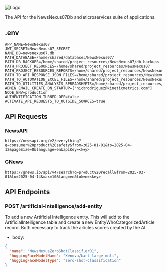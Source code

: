 ![Logo](./docs/images/logoAndNameRound.png)

The API for the NewsNexus07Db and microservices suite of applications.

## .env

```
APP_NAME=NewsNexus07
JWT_SECRET=NewsNexus07_SECRET
NAME_DB=newsnexus07.db
PATH_DATABASE=/home/shared/databases/NewsNexus07/
PATH_DB_BACKUPS=/home/shared/project_resources/NewsNexus07/db_backups
PATH_PROJECT_RESOURCES=/home/shared/project_resources/NewsNexus07
PATH_PROJECT_RESOURCES_REPORTS=/home/shared/project_resources/NewsNexus07/reports
PATH_TO_API_RESPONSE_JSON_FILES=/home/shared/project_resources/NewsNexus07/api_response_json_files
PATH_TO_AUTOMATION_EXCEL_FILES=/home/shared/project_resources/NewsNexus07/utilities/automation_excel_files
PATH_TO_UTILITIES_ANALYSIS_SPREADSHEETS=/home/shared/project_resources/NewsNexus07/utilities/analysis_spreadsheets
ADMIN_EMAIL_CREATE_ON_STARTUP=["nickrodriguez@kineticmetrics.com"]
NODE_ENV=production
AUTHENTIFICATION_TURNED_OFF=false
ACTIVATE_API_REQUESTS_TO_OUTSIDE_SOURCES=true
```

## API Requests

### NewsAPI

`https://newsapi.org/v2/everything?q=consumer%20product%20safety&from=2025-01-01&to=2025-04-12&pageSize=8&language=en&apiKey=<key>`

### GNews

`https://gnews.io/api/v4/search?q=product%20recall&from=2025-03-01&to=2025-04-14&max=10&lang=en&token=<key>`

## API Endpoints

### POST /artificial-intelligence/add-entity

To add a new Artificial Intelligence entity. This will add to the ArtificialIntelligence table and create a new EntityWhoCategorizedArticle record. Both necessary to track the articles scores created by the AI.

- body:

```json
{
  "name": "NewsNexusZeroShotClassifier01",
  "huggingFaceModelName": "Xenova/bart-large-mnli",
  "huggingFaceModelType": "zero-shot-classification"
}
```
